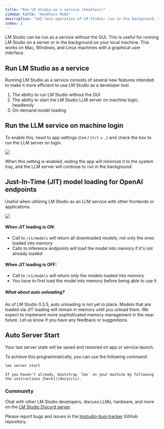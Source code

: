 ```yaml
---
title: "Run LM Studio as a service (headless)"
sidebar_title: "Headless Mode"
description: "GUI-less operation of LM Studio: run in the background, start on machine login, and load models on demand"
index: 2
---
```


LM Studio can be run as a service without the GUI. This is useful for running LM Studio on a server or in the background on your local machine. This works on Mac, Windows, and Linux machines with a graphical user interface.

## Run LM Studio as a service

Running LM Studio as a service consists of several new features intended to make it more efficient to use LM Studio as a developer tool.

1. The ability to run LM Studio without the GUI
2. The ability to start the LM Studio LLM server on machine login, headlessly
3. On-demand model loading

## Run the LLM service on machine login

To enable this, head to app settings (`Cmd` / `Ctrl` + `,`) and check the box to run the LLM server on login.

<img src="/assets/docs/headless-settings.png" style="" data-caption="Enable the LLM server to start on machine login" />

When this setting is enabled, exiting the app will minimize it to the system tray, and the LLM server will continue to run in the background.

## Just-In-Time (JIT) model loading for OpenAI endpoints

Useful when utilizing LM Studio as an LLM service with other frontends or applications.

<img src="/assets/docs/jit-loading.png" style="" data-caption="Load models on demand" />

#### When JIT loading is ON:

- Call to `/v1/models` will return all downloaded models, not only the ones loaded into memory
- Calls to inference endpoints will load the model into memory if it's not already loaded

#### When JIT loading is OFF:

- Call to `/v1/models` will return only the models loaded into memory
- You have to first load the model into memory before being able to use it

##### What about auto unloading?

As of LM Studio 0.3.5, auto unloading is not yet in place. Models that are loaded via JIT loading will remain in memory until you unload them.
We expect to implement more sophisticated memory management in the near future. Let us know if you have any feedback or suggestions.

## Auto Server Start

Your last server state will be saved and restored on app or service launch.

To achieve this programmatically, you can use the following command:

```bash
lms server start
```

```lms_protip
If you haven't already, bootstrap `lms` on your machine by following the instructions [here](/docs/cli).
```

### Community

Chat with other LM Studio developers, discuss LLMs, hardware, and more on the [LM Studio Discord server](https://discord.gg/aPQfnNkxGC).

Please report bugs and issues in the [lmstudio-bug-tracker](https://github.com/lmstudio-ai/lmstudio-bug-tracker/issues) GitHub repository.
